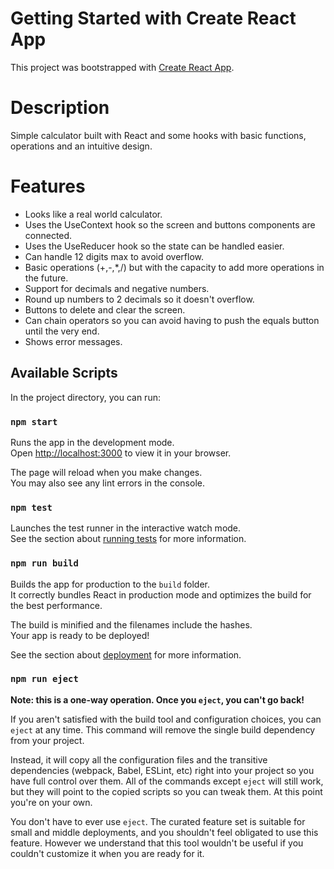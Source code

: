 # Getting Started with Create React App

This project was bootstrapped with [Create React App](https://github.com/facebook/create-react-app).

# Description

Simple calculator built with React and some hooks with basic functions, operations and an intuitive design.

# Features

* Looks like a real world calculator.
* Uses the UseContext hook so the screen and buttons components are connected.
* Uses the UseReducer hook so the state can be handled easier.
* Can handle 12 digits max to avoid overflow.
* Basic operations (+,-,*,/) but with the capacity to add more operations in the future.
* Support for decimals and negative numbers.
* Round up numbers to 2 decimals so it doesn't overflow.
* Buttons to delete and clear the screen.
* Can chain operators so you can avoid having to push the equals button until the very end.
* Shows error messages.

## Available Scripts

In the project directory, you can run:

### `npm start`

Runs the app in the development mode.\
Open [http://localhost:3000](http://localhost:3000) to view it in your browser.

The page will reload when you make changes.\
You may also see any lint errors in the console.

### `npm test`

Launches the test runner in the interactive watch mode.\
See the section about [running tests](https://facebook.github.io/create-react-app/docs/running-tests) for more information.

### `npm run build`

Builds the app for production to the `build` folder.\
It correctly bundles React in production mode and optimizes the build for the best performance.

The build is minified and the filenames include the hashes.\
Your app is ready to be deployed!

See the section about [deployment](https://facebook.github.io/create-react-app/docs/deployment) for more information.

### `npm run eject`

**Note: this is a one-way operation. Once you `eject`, you can't go back!**

If you aren't satisfied with the build tool and configuration choices, you can `eject` at any time. This command will remove the single build dependency from your project.

Instead, it will copy all the configuration files and the transitive dependencies (webpack, Babel, ESLint, etc) right into your project so you have full control over them. All of the commands except `eject` will still work, but they will point to the copied scripts so you can tweak them. At this point you're on your own.

You don't have to ever use `eject`. The curated feature set is suitable for small and middle deployments, and you shouldn't feel obligated to use this feature. However we understand that this tool wouldn't be useful if you couldn't customize it when you are ready for it.

